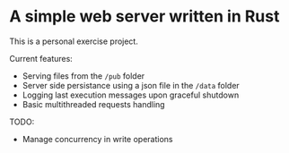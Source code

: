 # A simple web server written in Rust
This is a personal exercise project.

Current features:
- Serving files from the `/pub` folder 
- Server side persistance using a json file in the `/data` folder
- Logging last execution messages upon graceful shutdown
- Basic multithreaded requests handling


TODO:
- Manage concurrency in write operations

